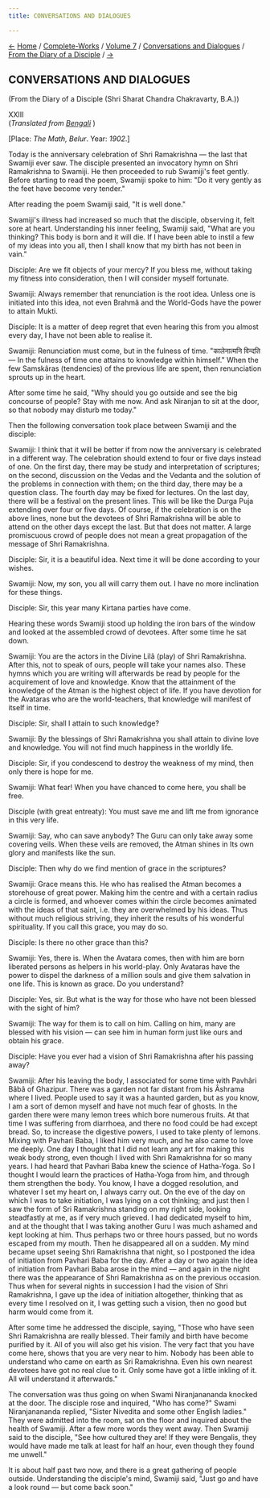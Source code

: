 ```yaml
---
title: CONVERSATIONS AND DIALOGUES

---
```

<div>

[←](scc_xxii.htm) [Home](../../../../index.htm) /
[Complete-Works](../../../complete_works.htm) / [Volume
7](../../volume_7_contents.htm) / [Conversations and
Dialogues](../conversations_and_dialogues_contents.htm) / [From the
Diary of a Disciple](from_the_diary_of_a_disciple_contents.htm)
/ [→](scc_xxiv.htm)

  

## CONVERSATIONS AND DIALOGUES

(From the Diary of a Disciple (Shri Sharat Chandra Chakravarty, B.A.))

XXIII  
(*Translated from [Bengali](swami_shishya_40e7_23.pdf)* )

\[Place: *The Math, Belur*. Year: *1902*.\]

Today is the anniversary celebration of Shri Ramakrishna — the last that
Swamiji ever saw. The disciple presented an invocatory hymn on Shri
Ramakrishna to Swamiji. He then proceeded to rub Swamiji's feet gently.
Before starting to read the poem, Swamiji spoke to him: "Do it very
gently as the feet have become very tender."

After reading the poem Swamiji said, "It is well done."

Swamiji's illness had increased so much that the disciple, observing it,
felt sore at heart. Understanding his inner feeling, Swamiji said, "What
are you thinking? This body is born and it will die. If I have been able
to instil a few of my ideas into you all, then I shall know that my
birth has not been in vain."

Disciple: Are we fit objects of your mercy? If you bless me, without
taking my fitness into consideration, then I will consider myself
fortunate.

Swamiji: Always remember that renunciation is the root idea. Unless one
is initiated into this idea, not even Brahmâ and the World-Gods have the
power to attain Mukti.

Disciple: It is a matter of deep regret that even hearing this from you
almost every day, I have not been able to realise it.

Swamiji: Renunciation must come, but in the fulness of time.
"कालेनात्मनि विन्दति — In the fulness of time one attains to knowledge
within himself." When the few Samskâras (tendencies) of the previous
life are spent, then renunciation sprouts up in the heart.

After some time he said, "Why should you go outside and see the big
concourse of people? Stay with me now. And ask Niranjan to sit at the
door, so that nobody may disturb me today."

Then the following conversation took place between Swamiji and the
disciple:

Swamiji: I think that it will be better if from now the anniversary is
celebrated in a different way. The celebration should extend to four or
five days instead of one. On the first day, there may be study and
interpretation of scriptures; on the second, discussion on the Vedas and
the Vedanta and the solution of the problems in connection with them; on
the third day, there may be a question class. The fourth day may be
fixed for lectures. On the last day, there will be a festival on the
present lines. This will be like the Durga Puja extending over four or
five days. Of course, if the celebration is on the above lines, none but
the devotees of Shri Ramakrishna will be able to attend on the other
days except the last. But that does not matter. A large promiscuous
crowd of people does not mean a great propagation of the message of Shri
Ramakrishna.

Disciple: Sir, it is a beautiful idea. Next time it will be done
according to your wishes.

Swamiji: Now, my son, you all will carry them out. I have no more
inclination for these things.

Disciple: Sir, this year many Kirtana parties have come.

Hearing these words Swamiji stood up holding the iron bars of the window
and looked at the assembled crowd of devotees. After some time he sat
down.

Swamiji: You are the actors in the Divine Lilâ (play) of Shri
Ramakrishna. After this, not to speak of ours, people will take your
names also. These hymns which you are writing will afterwards be read by
people for the acquirement of love and knowledge. Know that the
attainment of the knowledge of the Atman is the highest object of life.
If you have devotion for the Avataras who are the world-teachers, that
knowledge will manifest of itself in time.

Disciple: Sir, shall I attain to such knowledge?

Swamiji: By the blessings of Shri Ramakrishna you shall attain to divine
love and knowledge. You will not find much happiness in the worldly
life.

Disciple: Sir, if you condescend to destroy the weakness of my mind,
then only there is hope for me.

Swamiji: What fear! When you have chanced to come here, you shall be
free.

Disciple (with great entreaty): You must save me and lift me from
ignorance in this very life.

Swamiji: Say, who can save anybody? The Guru can only take away some
covering veils. When these veils are removed, the Atman shines in Its
own glory and manifests like the sun.

Disciple: Then why do we find mention of grace in the scriptures?

Swamiji: Grace means this. He who has realised the Atman becomes a
storehouse of great power. Making him the centre and with a certain
radius a circle is formed, and whoever comes within the circle becomes
animated with the ideas of that saint, i.e. they are overwhelmed by his
ideas. Thus without much religious striving, they inherit the results of
his wonderful spirituality. If you call this grace, you may do so.

Disciple: Is there no other grace than this?

Swamiji: Yes, there is. When the Avatara comes, then with him are born
liberated persons as helpers in his world-play. Only Avataras have the
power to dispel the darkness of a million souls and give them salvation
in one life. This is known as grace. Do you understand?

Disciple: Yes, sir. But what is the way for those who have not been
blessed with the sight of him?

Swamiji: The way for them is to call on him. Calling on him, many are
blessed with his vision — can see him in human form just like ours and
obtain his grace.

Disciple: Have you ever had a vision of Shri Ramakrishna after his
passing away?

Swamiji: After his leaving the body, I associated for some time with
Pavhâri Bâbâ of Ghazipur. There was a garden not far distant from his
Âshrama where I lived. People used to say it was a haunted garden, but
as you know, I am a sort of demon myself and have not much fear of
ghosts. In the garden there were many lemon trees which bore numerous
fruits. At that time I was suffering from diarrhoea, and there no food
could be had except bread. So, to increase the digestive powers, I used
to take plenty of lemons. Mixing with Pavhari Baba, I liked him very
much, and he also came to love me deeply. One day I thought that I did
not learn any art for making this weak body strong, even though I lived
with Shri Ramakrishna for so many years. I had heard that Pavhari Baba
knew the science of Hatha-Yoga. So I thought I would learn the practices
of Hatha-Yoga from him, and through them strengthen the body. You know,
I have a dogged resolution, and whatever I set my heart on, I always
carry out. On the eve of the day on which I was to take initiation, I
was lying on a cot thinking; and just then I saw the form of Sri
Ramakrishna standing on my right side, looking steadfastly at me, as if
very much grieved. I had dedicated myself to him, and at the thought
that I was taking another Guru I was much ashamed and kept looking at
him. Thus perhaps two or three hours passed, but no words escaped from
my mouth. Then he disappeared all on a sudden. My mind became upset
seeing Shri Ramakrishna that night, so I postponed the idea of
initiation from Pavhari Baba for the day. After a day or two again the
idea of initiation from Pavhari Baba arose in the mind — and again in
the night there was the appearance of Shri Ramakrishna as on the
previous occasion. Thus when for several nights in succession I had the
vision of Shri Ramakrishna, I gave up the idea of initiation altogether,
thinking that as every time I resolved on it, I was getting such a
vision, then no good but harm would come from it.

After some time he addressed the disciple, saying, "Those who have seen
Shri Ramakrishna are really blessed. Their family and birth have become
purified by it. All of you will also get his vision. The very fact that
you have come here, shows that you are very near to him. Nobody has been
able to understand who came on earth as Sri Ramakrishna. Even his own
nearest devotees have got no real clue to it. Only some have got a
little inkling of it. All will understand it afterwards."

The conversation was thus going on when Swami Niranjanananda knocked at
the door. The disciple rose and inquired, "Who has come?" Swami
Niranjanananda replied, "Sister Nivedita and some other English ladies."
They were admitted into the room, sat on the floor and inquired about
the health of Swamiji. After a few more words they went away. Then
Swamiji said to the disciple, "See how cultured they are! If they were
Bengalis, they would have made me talk at least for half an hour, even
though they found me unwell."

It is about half past two now, and there is a great gathering of people
outside. Understanding the disciple's mind, Swamiji said, "Just go and
have a look round — but come back soon."

</div>
